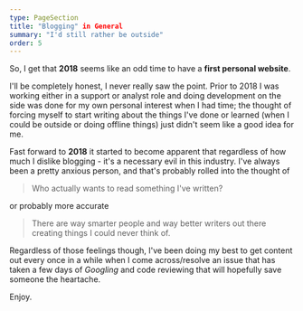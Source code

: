 ```yaml
---
type: PageSection
title: "Blogging" in General
summary: "I'd still rather be outside"
order: 5
---
```


So, I get that **2018** seems like an odd time to have a **first personal website**.

I'll be completely honest, I never really saw the point. Prior to 2018 I was working either in a support or analyst role and doing development on the side was done for my own personal interest when I had time; the thought of forcing myself to start writing about the things I've done or learned (when I could be outside or doing offline things) just didn't seem like a good idea for me.

Fast forward to **2018** it started to become apparent that regardless of how much I dislike blogging - it's a necessary evil in this industry. I've always been a pretty anxious person, and that's probably rolled into the thought of

> Who actually wants to read something I've written?

or probably more accurate

> There are way smarter people and way better writers out there creating things I could never think of.

Regardless of those feelings though, I've been doing my best to get content out every once in a while when I come across/resolve an issue that has taken a few days of _Googling_ and code reviewing that will hopefully save someone the heartache.

Enjoy.
